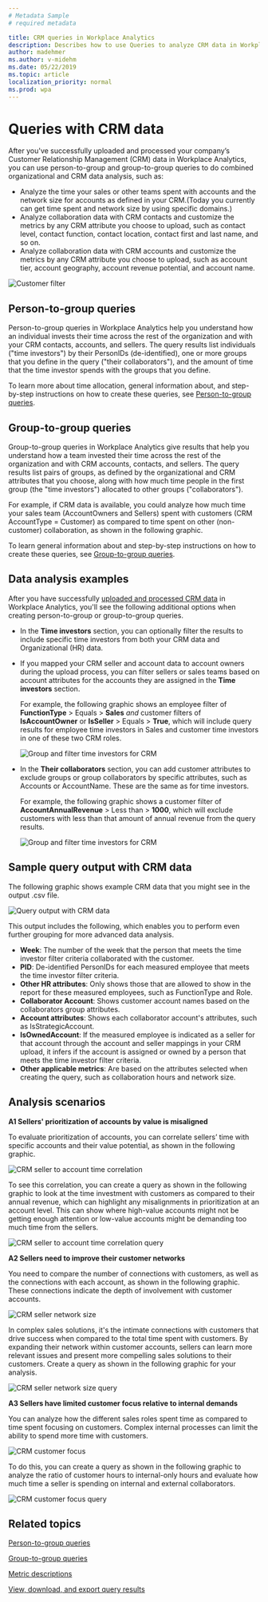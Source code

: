 ```yaml
---
# Metadata Sample
# required metadata

title: CRM queries in Workplace Analytics 
description: Describes how to use Queries to analyze CRM data in Workplace Analytics 
author: madehmer
ms.author: v-midehm
ms.date: 05/22/2019
ms.topic: article
localization_priority: normal 
ms.prod: wpa
---
```

# Queries with CRM data

After you've successfully uploaded and processed your company’s Customer Relationship Management (CRM) data in Workplace Analytics, you can use person-to-group and group-to-group queries to do combined organizational and CRM data analysis, such as:

* Analyze the time your sales or other teams spent with accounts and the network size for accounts as defined in your CRM.(Today you currently can get time spent and network size by using specific domains.)
* Analyze collaboration data with CRM contacts and customize the metrics by any CRM attribute you choose to upload, such as contact level, contact function, contact location, contact first and last name, and so on.
* Analyze collaboration data with CRM accounts and customize the metrics by any CRM attribute you choose to upload, such as account tier, account geography, account revenue potential, and account name.

![Customer filter](../Images/WpA/Tutorials/customer-filter.png)

## Person-to-group queries

Person-to-group queries in Workplace Analytics help you understand how an individual invests their time across the rest of the organization and with your CRM contacts, accounts, and sellers. The query results list individuals ("time investors") by their PersonIDs (de-identified), one or more groups that you define in the query ("their collaborators"), and the amount of time that the time investor spends with the groups that you define.

To learn more about time allocation, general information about, and step-by-step instructions on how to create these queries, see [Person-to-group queries](../Tutorials/person-to-group-queries.md).

## Group-to-group queries

Group-to-group queries in Workplace Analytics give results that help you understand how a team invested their time across the rest of the organization and with CRM accounts, contacts, and sellers. The query results list pairs of groups, as defined by the organizational and CRM attributes that you choose, along with how much time people in the first group (the "time investors") allocated to other groups ("collaborators").

For example, if CRM data is available, you could analyze how much time your sales team (AccountOwners and Sellers) spent with customers (CRM AccountType = Customer) as compared to time spent on other (non-customer) collaboration, as shown in the following graphic.

To learn general information about and step-by-step instructions on how to create these queries, see [Group-to-group queries](../Tutorials/group-to-group-queries.md).

## Data analysis examples

After you have successfully [uploaded and processed CRM data](../setup/crm-data-upload.md) in Workplace Analytics, you'll see the following additional options when creating person-to-group or group-to-group queries.

* In the **Time investors** section, you can optionally filter the results to include specific time investors from both your CRM data and Organizational (HR) data.

* If you mapped your CRM seller and account data to account owners during the upload process, you can filter sellers or sales teams based on account attributes for the accounts they are assigned in the **Time investors** section.

  For example, the following graphic shows an employee filter of **FunctionType** > Equals > **Sales** *and* customer filters of **IsAccountOwner** or **IsSeller** > Equals > **True**, which will include query results for employee time investors in Sales and customer time investors in one of these two CRM roles.

   ![Group and filter time investors for CRM](../Images/WpA/tutorials/p2g-time-investors-crm.png)

* In the **Their collaborators** section, you can add customer attributes to exclude groups or group collaborators by specific attributes, such as Accounts or AccountName. These are the same as for time investors.

  For example, the following graphic shows a customer filter of **AccountAnnualRevenue** > Less than > **1000**, which will exclude customers with less than that amount of annual revenue from the query results.

   ![Group and filter time investors for CRM](../Images/WpA/tutorials/p2g-time-investors-crm.png)

## Sample query output with CRM data

The following graphic shows example CRM data that you might see in the output .csv file.

   ![Query output with CRM data](../Images/WpA/use/crm-query-output.png)

This output includes the following, which enables you to perform even further grouping for more advanced data analysis.

* **Week**: The number of the week that the person that meets the time investor filter criteria collaborated with the customer.
* **PID**: De-identified PersonIDs for each measured employee that meets the time investor filter criteria.
* **Other HR attributes**: Only shows those that are allowed to show in the report for these measured employees, such as FunctionType and Role.
* **Collaborator Account**: Shows customer account names based on the collaborators group attributes.
* **Account attributes**: Shows each collaborator account's attributes, such as IsStrategicAccount.
* **IsOwnedAccount**: If the measured employee is indicated as a seller for that account through the account and seller mappings in your CRM upload, it infers if the account is assigned or owned by a person that meets the time investor filter criteria.
* **Other applicable metrics**: Are based on the attributes selected when creating the query, such as collaboration hours and network size.

## Analysis scenarios

**A1 Sellers' prioritization of accounts by value is misaligned**

To evaluate prioritization of accounts, you can correlate sellers’ time with specific accounts and their value potential, as shown in the following graphic. 

   ![CRM seller to account time correlation](../Images/WpA/use/crm-time-correlation.png)

To see this correlation, you can create a query as shown in the following graphic to look at the time investment with customers as compared to their annual revenue, which can highlight any misalignments in prioritization at an account level. This can show where high-value accounts might not be getting enough attention or low-value accounts might be demanding too much time from the sellers.

   ![CRM seller to account time correlation query](../Images/WpA/use/crm-time-correlation-query.png)

**A2 Sellers need to improve their customer networks**

You need to compare the number of connections with customers, as well as the connections with each account, as shown in the following graphic. These connections indicate the depth of involvement with customer accounts.

   ![CRM seller network size](../Images/WpA/use/crm-network-size.png)

In complex sales solutions, it's the intimate connections with customers that drive success when compared to the total time spent with customers. By expanding their network within customer accounts, sellers can learn more relevant issues and present more compelling sales solutions to their customers. Create a query as shown in the following graphic for your analysis.

   ![CRM seller network size query](../Images/WpA/use/crm-network-query.png)

**A3 Sellers have limited customer focus relative to internal demands** 

You can analyze how the different sales roles spent time as compared to time spent focusing on customers. Complex internal processes can limit the ability to spend more time with customers.

   ![CRM customer focus](../Images/WpA/use/crm-collaboration-volume.png)

To do this, you can create a query as shown in the following graphic to analyze the ratio of customer hours to internal-only hours and evaluate how much time a seller is spending on internal and external collaborators.

   ![CRM customer focus query](../Images/WpA/use/crm-collaboration-query.png)

## Related topics

[Person-to-group queries](../Tutorials/person-to-group-queries.md)

[Group-to-group queries](../Tutorials/group-to-group-queries.md)

[Metric descriptions](../Use/Metric-definitions.md)

[View, download, and export query results](../Use/View-download-and-export-query-results.md)
